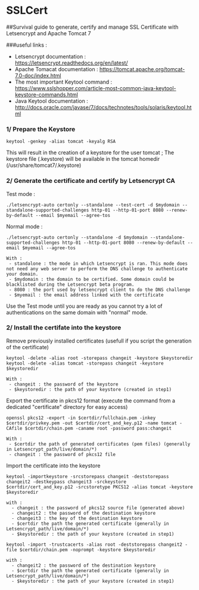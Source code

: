 # SSLCert
##Survival guide to generate, certify and manage SSL Certificate with Letsencrypt and Apache Tomcat 7

###useful links : 
- Letsencrypt documentation : https://letsencrypt.readthedocs.org/en/latest/
- Apache Tomacat documentation : https://tomcat.apache.org/tomcat-7.0-doc/index.html
- The most important Keytool command : https://www.sslshopper.com/article-most-common-java-keytool-keystore-commands.html
- Java Keytool documentation : http://docs.oracle.com/javase/7/docs/technotes/tools/solaris/keytool.html

### 1/ Prepare the Keystore

	keytool -genkey -alias tomcat -keyalg RSA

This will result in the creation of a keystore for the user tomcat ; The keystore file (.keystore) will be available in the tomcat homedir (/usr/share/tomcat7/.keystore)

### 2/ Generate the certificate and certify by Letsencrypt CA

Test mode : 

	./letsencrypt-auto certonly --standalone --test-cert -d $mydomain --standalone-supported-challenges http-01 --http-01-port 8080 --renew-by-default --email $myemail --agree-tos

Normal mode :
	
	./letsencrypt-auto certonly --standalone -d $mydomain --standalone-supported-challenges http-01 --http-01-port 8080 --renew-by-default --email $myemail --agree-tos
	
	With :
	 - standalone : the mode in which Letsencrypt is ran. This mode does not need any web server to perform the DNS challenge to authenticate your domain.
	 - $mydomain : the domain to be certified. Some domain could be blacklisted during the Letsencrypt beta program.
	 - 8080 : the port used by letsencrypt client to do the DNS challenge
	 - $myemail : the email address linked with the certificate
	
Use the Test mode until you are ready as you cannot try a lot of authentications on the same domain with "normal" mode.

### 2/ Install the certifate into the keystore

Remove previously installed certificates (usefull if you script the generation of the certificate)

	keytool -delete -alias root -storepass changeit -keystore $keystoredir
	keytool -delete -alias tomcat -storepass changeit -keystore $keystoredir

	With :
	 - changeit : the password of the keystore
	 - $keystoredir : the path of your keystore (created in step1)
	
Export the certificate in pkcs12 format (execute the command from a dedicated "certificate" directory for easy access)
	
	openssl pkcs12 -export -in $certdir/fullchain.pem -inkey $certdir/privkey.pem -out $certdir/cert_and_key.p12 -name tomcat -CAfile $certdir/chain.pem -caname root -password pass:changeit

	With :
	 - $certdir the path of generated certificates (pem files) (generally in Letsencrypt_path/live/domain/*)
	 - changeit : the password of pkcs12 file

Import the certificate into the keystore
	 
	keytool -importkeystore -srcstorepass changeit -deststorepass changeit2 -destkeypass changeit3 -srckeystore $certdir/cert_and_key.p12 -srcstoretype PKCS12 -alias tomcat -keystore $keystoredir
	
	with :
	  - changeit : the password of pkcs12 source file (generated above)
	  - changeit2 : the password of the destination keystore
	  - changeit3 : the key of the destination keystore
	  - $certdir the path the generated certificate (generally in Letsencrypt_path/live/domain/*)
	  - $keystoredir : the path of your keystore (created in step1)
	
	keytool -import -trustcacerts -alias root -deststorepass changeit2 -file $certdir/chain.pem -noprompt -keystore $keystoredir

	with :
	  - changeit2 : the password of the destination keystore
	  - $certdir the path the generated certificate (generally in Letsencrypt_path/live/domain/*)
	  - $keystoredir : the path of your keystore (created in step1)